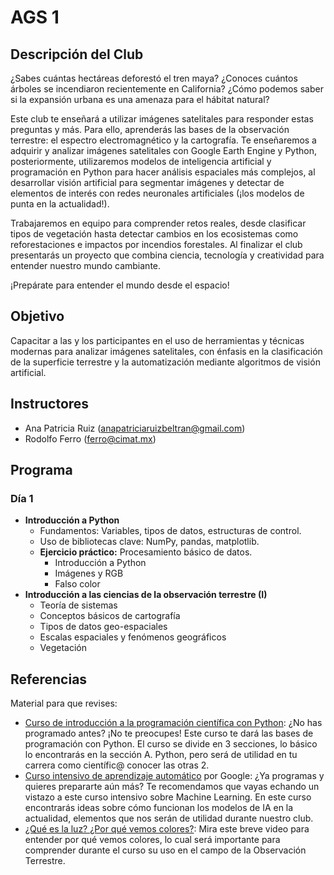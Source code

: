# AGS 1

## Descripción del Club

¿Sabes cuántas hectáreas deforestó el tren maya? ¿Conoces cuántos árboles se incendiaron recientemente en California? ¿Cómo podemos saber si la expansión urbana es una amenaza para el hábitat natural? 

Este club te enseñará a utilizar imágenes satelitales para responder estas preguntas y más. Para ello, aprenderás las bases de la observación terrestre: el espectro electromagnético y la cartografía. Te enseñaremos a adquirir y analizar imágenes satelitales con Google Earth Engine y Python, posteriormente, utilizaremos modelos de inteligencia artificial y programación en Python para hacer análisis espaciales más complejos, al desarrollar visión artificial para segmentar imágenes y detectar de elementos de interés con redes neuronales artificiales (¡los modelos de punta en la actualidad!). 

Trabajaremos en equipo para comprender retos reales, desde clasificar tipos de vegetación hasta detectar cambios en los ecosistemas como reforestaciones e impactos por incendios forestales. Al finalizar el club presentarás un proyecto que combina ciencia, tecnología y creatividad para entender nuestro mundo cambiante. 

¡Prepárate para entender el mundo desde el espacio!

## Objetivo

Capacitar a las y los participantes en el uso de herramientas y técnicas modernas para analizar imágenes satelitales, con énfasis en la clasificación de la superficie terrestre y la automatización mediante algoritmos de visión artificial.

## Instructores

- Ana Patricia Ruiz ([anapatriciaruizbeltran@gmail.com](mailto:anapatriciaruizbeltran@gmail.com))
- Rodolfo Ferro ([ferro@cimat.mx](mailto:ferro@cimat.mx))

## Programa

### Día 1

- **Introducción a Python**
    - Fundamentos: Variables, tipos de datos, estructuras de control.
    - Uso de bibliotecas clave: NumPy, pandas, matplotlib.
    - **Ejercicio práctico:** Procesamiento básico de datos.
        - Introducción a Python
        - Imágenes y RGB
        - Falso color
- **Introducción a las ciencias de la observación terrestre (I)**
    - Teoría de sistemas
    - Conceptos básicos de cartografía
    - Tipos de datos geo-espaciales
    - Escalas espaciales y fenómenos geográficos
    - Vegetación


## Referencias

Material para que revises:
- [Curso de introducción a la programación científica con Python](https://futurelab.mx/cdecmx/): ¿No has programado antes? ¡No te preocupes! Este curso te dará las bases de programación con Python. El curso se divide en 3 secciones, lo básico lo encontrarás en la sección A. Python, pero será de utilidad en tu carrera como científic@ conocer las otras 2.
- [Curso intensivo de aprendizaje automático](https://developers.google.com/machine-learning/crash-course?hl=es-419) por Google: ¿Ya programas y quieres prepararte aún más? Te recomendamos que vayas echando un vistazo a este curso intensivo sobre Machine Learning. En este curso encontrarás ideas sobre cómo funcionan los modelos de IA en la actualidad, elementos que nos serán de utilidad durante nuestro club.
- [¿Qué es la luz? ¿Por qué vemos colores?](https://www.youtube.com/watch?v=5E3kl_7_cT0): Mira este breve video para entender por qué vemos colores, lo cual será importante para comprender durante el curso su uso en el campo de la Observación Terrestre.